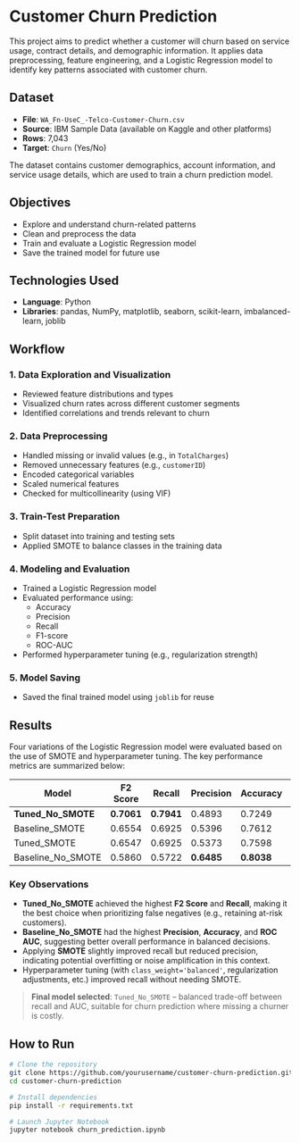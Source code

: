 # Customer Churn Prediction

This project aims to predict whether a customer will churn based on service usage, contract details, and demographic information. It applies data preprocessing, feature engineering, and a Logistic Regression model to identify key patterns associated with customer churn.

## Dataset

- **File**: `WA_Fn-UseC_-Telco-Customer-Churn.csv`
- **Source**: IBM Sample Data (available on Kaggle and other platforms)
- **Rows**: 7,043
- **Target**: `Churn` (Yes/No)

The dataset contains customer demographics, account information, and service usage details, which are used to train a churn prediction model.

## Objectives

- Explore and understand churn-related patterns
- Clean and preprocess the data
- Train and evaluate a Logistic Regression model
- Save the trained model for future use

## Technologies Used

- **Language**: Python  
- **Libraries**: pandas, NumPy, matplotlib, seaborn, scikit-learn, imbalanced-learn, joblib

## Workflow

### 1. Data Exploration and Visualization

- Reviewed feature distributions and types
- Visualized churn rates across different customer segments
- Identified correlations and trends relevant to churn

### 2. Data Preprocessing

- Handled missing or invalid values (e.g., in `TotalCharges`)
- Removed unnecessary features (e.g., `customerID`)
- Encoded categorical variables
- Scaled numerical features
- Checked for multicollinearity (using VIF)

### 3. Train-Test Preparation

- Split dataset into training and testing sets
- Applied SMOTE to balance classes in the training data

### 4. Modeling and Evaluation

- Trained a Logistic Regression model
- Evaluated performance using:
  - Accuracy
  - Precision
  - Recall
  - F1-score
  - ROC-AUC
- Performed hyperparameter tuning (e.g., regularization strength)

### 5. Model Saving

- Saved the final trained model using `joblib` for reuse

## Results

Four variations of the Logistic Regression model were evaluated based on the use of SMOTE and hyperparameter tuning. The key performance metrics are summarized below:

| Model                | F2 Score | Recall | Precision | Accuracy | ROC AUC |
|---------------------|----------|--------|-----------|----------|---------|
| **Tuned_No_SMOTE**  | **0.7061** | **0.7941** | 0.4893    | 0.7249   | 0.8351  |
| Baseline_SMOTE      | 0.6554   | 0.6925 | 0.5396    | 0.7612   | 0.8264  |
| Tuned_SMOTE         | 0.6547   | 0.6925 | 0.5373    | 0.7598   | 0.8263  |
| Baseline_No_SMOTE   | 0.5860   | 0.5722 | **0.6485** | **0.8038** | **0.8359**  |

### Key Observations

- **Tuned_No_SMOTE** achieved the highest **F2 Score** and **Recall**, making it the best choice when prioritizing false negatives (e.g., retaining at-risk customers).
- **Baseline_No_SMOTE** had the highest **Precision**, **Accuracy**, and **ROC AUC**, suggesting better overall performance in balanced decisions.
- Applying **SMOTE** slightly improved recall but reduced precision, indicating potential overfitting or noise amplification in this context.
- Hyperparameter tuning (with `class_weight='balanced'`, regularization adjustments, etc.) improved recall without needing SMOTE.

> **Final model selected**: `Tuned_No_SMOTE` – balanced trade-off between recall and AUC, suitable for churn prediction where missing a churner is costly.


## How to Run

```bash
# Clone the repository
git clone https://github.com/yourusername/customer-churn-prediction.git
cd customer-churn-prediction

# Install dependencies
pip install -r requirements.txt

# Launch Jupyter Notebook
jupyter notebook churn_prediction.ipynb
